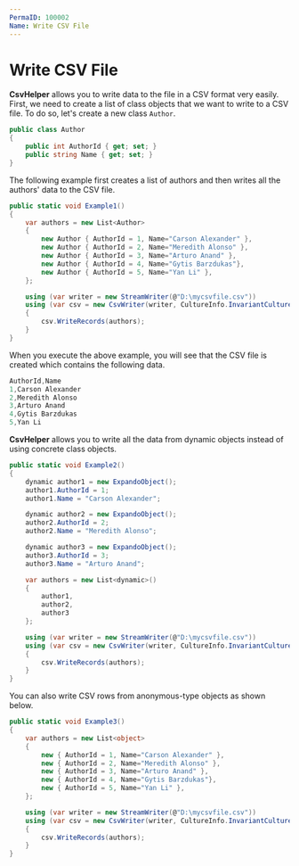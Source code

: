 ```yaml
---
PermaID: 100002
Name: Write CSV File
---
```


# Write CSV File

**CsvHelper** allows you to write data to the file in a CSV format very easily. First, we need to create a list of class objects that we want to write to a CSV file. To do so, let's create a new class `Author`.

```csharp
public class Author
{
    public int AuthorId { get; set; }
    public string Name { get; set; }
}
```

The following example first creates a list of authors and then writes all the authors' data to the CSV file.

```csharp
public static void Example1()
{
    var authors = new List<Author>
    {
        new Author { AuthorId = 1, Name="Carson Alexander" },
        new Author { AuthorId = 2, Name="Meredith Alonso" },
        new Author { AuthorId = 3, Name="Arturo Anand" },
        new Author { AuthorId = 4, Name="Gytis Barzdukas"},
        new Author { AuthorId = 5, Name="Yan Li" },
    };

    using (var writer = new StreamWriter(@"D:\mycsvfile.csv"))
    using (var csv = new CsvWriter(writer, CultureInfo.InvariantCulture))
    {
        csv.WriteRecords(authors);
    }
}
```

When you execute the above example, you will see that the CSV file is created which contains the following data.

```csharp
AuthorId,Name
1,Carson Alexander
2,Meredith Alonso
3,Arturo Anand
4,Gytis Barzdukas
5,Yan Li
``` 

**CsvHelper** allows you to write all the data from dynamic objects instead of using concrete class objects.

```csharp
public static void Example2()
{
    dynamic author1 = new ExpandoObject();
    author1.AuthorId = 1;
    author1.Name = "Carson Alexander";

    dynamic author2 = new ExpandoObject();
    author2.AuthorId = 2;
    author2.Name = "Meredith Alonso";

    dynamic author3 = new ExpandoObject();
    author3.AuthorId = 3;
    author3.Name = "Arturo Anand";

    var authors = new List<dynamic>()
    {
        author1,
        author2,
        author3
    };

    using (var writer = new StreamWriter(@"D:\mycsvfile.csv"))
    using (var csv = new CsvWriter(writer, CultureInfo.InvariantCulture))
    {
        csv.WriteRecords(authors);
    }
}
```

You can also write CSV rows from anonymous-type objects as shown below.

```csharp
public static void Example3()
{
    var authors = new List<object>
    {
        new { AuthorId = 1, Name="Carson Alexander" },
        new { AuthorId = 2, Name="Meredith Alonso" },
        new { AuthorId = 3, Name="Arturo Anand" },
        new { AuthorId = 4, Name="Gytis Barzdukas"},
        new { AuthorId = 5, Name="Yan Li" },
    };

    using (var writer = new StreamWriter(@"D:\mycsvfile.csv"))
    using (var csv = new CsvWriter(writer, CultureInfo.InvariantCulture))
    {
        csv.WriteRecords(authors);
    }
}
```

